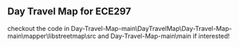 ## Day Travel Map for ECE297

checkout the code in Day-Travel-Map-main\DayTravelMap\Day-Travel-Map-main\mapper\libstreetmap\src and Day-Travel-Map-main\main if interested! 
